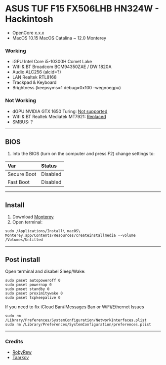 # ASUS TUF F15 FX506LHB HN324W - Hackintosh

- OpenCore x.x.x
- MacOS 10.15 MacOS Catalina ~ 12.0 Monterey

### Working
- iGPU Intel Core i5-10300H Comet Lake
- Wifi & BT Broadcom BCM94350ZAE / DW 1820A
- Audio ALC256 (alcid=?)
- LAN Realtek RTL8168
- Trackpad & Keyboard
- Brightness (keepsyms=1 debug=0x100 -wegnoegpu)

### Not Working
- dGPU NVIDIA GTX 1650 Turing: [Not supported](https://dortania.github.io/GPU-Buyers-Guide/modern-gpus/nvidia-gpu.html#native-nvidia-gpus)
- Wifi & BT Realtek Mediatek MT7921: [Replaced](https://dortania.github.io/Wireless-Buyers-Guide/unsupported.html#supported-chipsets)
- SMBUS: ?

---

## BIOS
1. Into the BIOS (turn on the computer and press F2) change settings to:
   
| Var   | Status |
|:---|:---|
| Secure Boot | Disabled|
| Fast Boot | Disabled |

---

## Install
1. Download [Monterey](https://apps.apple.com/us/app/macos-monterey/id1576738294?mt=12)
2. Open terminal:
```
sudo /Applications/Install\ macOS\ Monterey.app/Contents/Resources/createinstallmedia --volume /Volumes/Untitled
```
---

## Post install
Open terminal and disabel Sleep/Wake:
```
sudo pmset autopoweroff 0
sudo pmset powernap 0
sudo pmset standby 0
sudo pmset proximitywake 0
sudo pmset tcpkeepalive 0
```
If you need to fix iCloud Ban/iMessages Ban or WiFi/Ethernet Issues
```
sudo rm /Library/Preferences/SystemConfiguration/NetworkInterfaces.plist
sudo rm /Library/Preferences/SystemConfiguration/preferences.plist
```

---

### Credits

- [RobyRew](https://github.com/RobyRew/ASUS-FX506LHB-Hackintosh_OpenCore#post-installation)
- [Taarkov](https://github.com/taarkov/ASUS-TUF-Gaming-F15-FX-506LH-Hackintosh)
